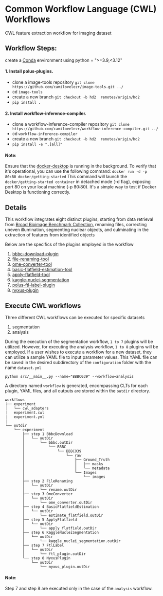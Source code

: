 # Common Workflow Language (CWL) Workflows

CWL feature extraction workflow for imaging dataset

##  Workflow Steps:

create a [Conda](https://conda.io/projects/conda/en/latest/user-guide/tasks/manage-environments.html#activating-an-environment) environment using python = ">=3.9,<3.12"

#### 1. Install polus-plugins.

- clone a image-tools repository
`git clone https://github.com/camilovelezr/image-tools.git ../`
- cd `image-tools`
- create a new branch
`git checkout -b hd2  remotes/origin/hd2`
- `pip install .`

#### 2. Install workflow-inference-compiler.
- clone a workflow-inference-compiler repository
`git clone https://github.com/camilovelezr/workflow-inference-compiler.git ../`
- cd `workflow-inference-compiler`
- create a new branch
`git checkout -b hd2  remotes/origin/hd2`
- `pip install -e ".[all]"`

#### Note:
Ensure that the [docker-desktop](https://www.docker.com/products/docker-desktop/) is running in the background. To verify that it's operational, you can use the following command:
`docker run -d -p 80:80 docker/getting-started` 
This command will launch the `docker/getting-started container` in detached mode (-d flag), exposing port 80 on your local machine (-p 80:80). It's a simple way to test if Docker Desktop is functioning correctly.

## Details 
This workflow integrates eight distinct plugins, starting from data retrieval from [Broad Bioimage Benchmark Collection](https://bbbc.broadinstitute.org/), renaming files, correcting uneven illumination, segmenting nuclear objects, and culminating in the extraction of features from identified objects

Below are the specifics of the plugins employed in the workflow
1. [bbbc-download-plugin](https://github.com/saketprem/polus-plugins/tree/bbbc_download/utils/bbbc-download-plugin)
2. [file-renaming-tool](https://github.com/PolusAI/image-tools/tree/master/formats/file-renaming-tool)
3. [ome-converter-tool](https://github.com/PolusAI/image-tools/tree/master/formats/ome-converter-tool)
4. [basic-flatfield-estimation-tool](https://github.com/PolusAI/image-tools/tree/master/regression/basic-flatfield-estimation-tool)
5. [apply-flatfield-tool](https://github.com/PolusAI/image-tools/tree/master/transforms/images/apply-flatfield-tool)
6. [kaggle-nuclei-segmentation](https://github.com/hamshkhawar/image-tools/tree/kaggle-nuclei_seg/segmentation/kaggle-nuclei-segmentation)
7. [polus-ftl-label-plugin](https://github.com/hamshkhawar/image-tools/tree/kaggle-nuclei_seg/transforms/images/polus-ftl-label-plugin)
8. [nyxus-plugin](https://github.com/PolusAI/image-tools/tree/kaggle-nuclei_seg/features/nyxus-plugin)

## Execute CWL workflows
Three different CWL workflows can be executed for specific datasets
1. segmentation
2. analysis

During the execution of the segmentation workflow, `1 to 7` plugins will be utilized. However, for executing the analysis workflow, `1 to 8` plugins will be employed.
If a user wishes to execute a workflow for a new dataset, they can utilize a sample YAML file to input parameter values. This YAML file can be saved in the desired subdirectory of the `configuration` folder with the name `dataset.yml`


`python src/__main__.py --name="BBBC039" --workflow=analysis`

A directory named `workflow` is generated, encompassing CLTs for each plugin, YAML files, and all outputs are stored within the `outdir` directory.
```
workflows
├── experiment
│   └── cwl_adapters
|   experiment.cwl
|   experiment.yml
|
└── outdir
    └── experiment
        ├── step 1 BbbcDownload
        │   └── outDir
        │       └── bbbc.outDir
        │           └── BBBC
        │               └── BBBC039
        │                   └── raw
        │                       ├── Ground_Truth
        │                       │   ├── masks
        │                       │   └── metadata
        │                       └── Images
        │                           └── images
        ├── step 2 FileRenaming
        │   └── outDir
        │       └── rename.outDir
        ├── step 3 OmeConverter
        │   └── outDir
        │       └── ome_converter.outDir
        ├── step 4 BasicFlatfieldEstimation
        │   └── outDir
        │       └── estimate_flatfield.outDir
        ├── step 5 ApplyFlatfield
        │   └── outDir
        │       └── apply_flatfield.outDir
        ├── step 6 KaggleNucleiSegmentation
        │   └── outDir
        │       └── kaggle_nuclei_segmentation.outDir
        ├── step 7 FtlLabel
        │   └── outDir
        │       └── ftl_plugin.outDir
        └── step 8 NyxusPlugin
            └── outDir
                └── nyxus_plugin.outDir

```
#### Note:
Step 7 and step 8 are executed only in the case of the `analysis` workflow.